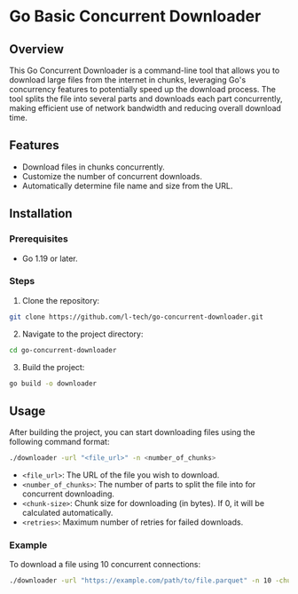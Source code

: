 # Go Basic Concurrent Downloader

## Overview

This Go Concurrent Downloader is a command-line tool that allows you to download large files from the internet in chunks, leveraging Go's concurrency features to potentially speed up the download process. The tool splits the file into several parts and downloads each part concurrently, making efficient use of network bandwidth and reducing overall download time.

## Features

- Download files in chunks concurrently.
- Customize the number of concurrent downloads.
- Automatically determine file name and size from the URL.

## Installation

### Prerequisites

- Go 1.19 or later.

### Steps

1. Clone the repository:

```bash
git clone https://github.com/l-tech/go-concurrent-downloader.git
```

2. Navigate to the project directory:

```bash
cd go-concurrent-downloader
```

3. Build the project:

```bash
go build -o downloader
```

## Usage

After building the project, you can start downloading files using the following command format:

```bash
./downloader -url "<file_url>" -n <number_of_chunks>
```

- `<file_url>`: The URL of the file you wish to download.
- `<number_of_chunks>`: The number of parts to split the file into for concurrent downloading. 
- `<chunk-size>`: Chunk size for downloading (in bytes). If 0, it will be calculated automatically.
- `<retries>`: Maximum number of retries for failed downloads.


### Example

To download a file using 10 concurrent connections:

```bash
./downloader -url "https://example.com/path/to/file.parquet" -n 10 -chunk-size 8723352 -retires 5
```
